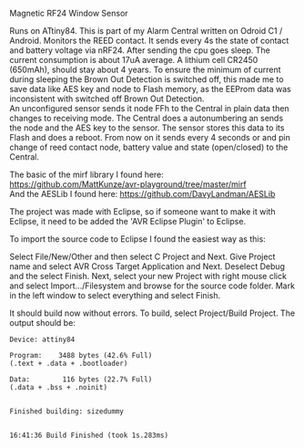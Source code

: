 Magnetic RF24 Window Sensor

Runs on ATtiny84. This is part of my Alarm Central written on Odroid C1 / Android.
Monitors the REED contact. It sends every 4s the state of contact and battery voltage via nRF24.
After sending the cpu goes sleep. The current consumption is about 17uA average. A lithium cell CR2450 (650mAh), should stay about 4 years. To ensure the minimum of current during sleeping the Brown Out Detection is switched off, this made me to save data like AES key and node to Flash memory, as the EEProm data was inconsistent with switched off Brown Out Detection.  
An unconfigured sensor sends it node FFh to the Central in plain data then changes to receiving mode. The Central does a autonumbering an sends the node and the AES key to the sensor. The sensor stores this data to its Flash and does a reboot. From now on it sends every 4 seconds or and pin change of reed contact node, battery value and state (open/closed) to the Central.

The basic of the mirf library I found here: https://github.com/MattKunze/avr-playground/tree/master/mirf  
And the AESLib I found here: https://github.com/DavyLandman/AESLib  

The project was made with Eclipse, so if someone want to make it with Eclipse, it need to be added the 'AVR Eclipse Plugin' to Eclipse.  

To import the source code to Eclipse I found the easiest way as this:  

Select File/New/Other and then select C Project and Next. Give Project name and select AVR Cross Target Application and Next. Deselect Debug and the select Finish.
Next, select your new Project with right mouse click and select Import.../Filesystem and browse for the source code folder. Mark in the left window to select everything and select Finish.

It should build now without errors. To build, select Project/Build Project. The output should be:
```
Device: attiny84

Program:    3488 bytes (42.6% Full)
(.text + .data + .bootloader)

Data:        116 bytes (22.7% Full)
(.data + .bss + .noinit)


Finished building: sizedummy
 

16:41:36 Build Finished (took 1s.283ms)
```
